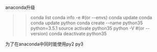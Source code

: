 anaconda升级

>> conda list
>> conda info -e               #(or --envs)
>> conda update conda
>> conda update python
>> conda create --name python35 python=3.5.1
>> source activate python35
>> python -V                  #(or --version)
>> conda deactivate python35
>> 

为了在anaconda中同时能使用py2 py3

